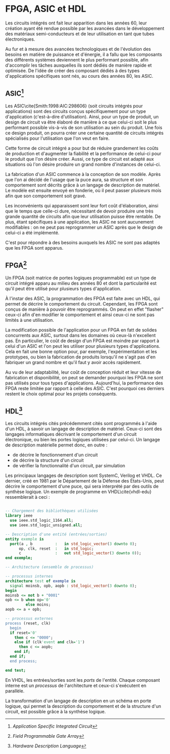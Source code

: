 # FPGA, ASIC et HDL

[^fpga]: *Field Programmable Gate Array*
[^asic]: *Application Specific Integrated Circuit*
[^hdl]: *Hardware Description Language*

Les circuits intégrés ont fait leur apparition dans les années 60, leur création ayant été rendue possible par les avancées dans le développement des matériaux semi-conducteurs et de leur utilisation en tant que tubes électroniques.

Au fur et à mesure des avancées technologiques et de l'évolution des besoins en matière de puissance et d'énergie, il a fallu que les composants des différents systèmes deviennent le plus performant possible, afin d'accomplir les tâches auxquelles ils sont dédiés de manière rapide et optimisée. De l'idée de créer des composant dédiés à des types d'applications spécifiques sont nés, au cours des années 80, les ASIC.

## ASIC[^asic]

Les ASIC\cite{Smith:1998:AIC:298606} (soit circuits intégrés pour applications) sont des circuits conçus spécifiquement pour un type d'application (c'est-à-dire d'utilisation). Ainsi, pour un type de produit, un design de circuit va être élaboré de manière à ce que celui-ci soit le plus performant possible vis-à-vis de son utilisation au sein du produit. Une fois ce design produit, on pourra créer une certaine quantité de circuits intégrés spécialisés pour l'utilisation que l'on veut en faire.

Cette forme de circuit intégré a pour but de réduire grandement les coûts de production et d'augmenter la fiabilité et la performance de celui-ci pour le produit que l'on désire créer. Aussi, ce type de circuit est adapté aux situations où l'on désire produire un grand nombre d'instances de celui-ci.

La fabrication d'un ASIC commence à la conception de son modèle. Après que l'on ai décidé de l'usage que la puce aura, sa structure et son comportement sont décrits grâce à un langage de description de matériel. Le modèle est ensuite envoyé en fonderie, où il peut passer plusieurs mois afin que son comportement soit gravé.

Les inconvénients qui apparaissent sont leur fort coût d'élaboration, ainsi que le temps que celle-ci dure, nécessitant de devoir produire une très grande quantité de circuits afin que leur utilisation puisse être rentable. De plus, étant spécifiques à une application, les ASIC ne sont aucunement modifiables : on ne peut pas reprogrammer un ASIC après que le design de celui-ci a été implémenté.


C'est pour répondre à des besoins auxquels les ASIC ne sont pas adaptés que les FPGA sont apparus.

## FPGA[^fpga]

Un FPGA (soit matrice de portes logiques programmable) est un type de circuit intégré apparu au milieu des années 80 et dont la particularité est qu'il peut être utilisé pour plusieurs types d'application.

À l'instar des ASIC, la programmation des FPGA est faite avec un HDL, qui permet de décrire le comportement du circuit. Cependant, les FPGA sont conçus de manière à pouvoir être reprogrammés. On peut en effet "flasher" ceux-ci afin d'en modifier le comportement et ainsi ceux-ci ne sont pas limités à une utilisation.

La modification possible de l'application pour un FPGA en fatt de solides concurrents aux ASIC, surtout dans les domaines où ceux-là n'excellent pas. En particulier, le coût de design d'un FPGA est moindre par rapport à celui d'un ASIC et l'on peut les utiliser pour plusieurs types d'applications. Cela en fait une bonne option pour, par exemple, l'expérimentation et les prototypes, ou bien la fabrication de produits lorsqu'il ne s'agit pas d'en fabriquer un grand nombre et qu'il faut y avoir accès rapidement.

Au vu de leur adaptabilité, leur coût de conception réduit et leur vitesse de fabrication et disponibilité, on peut se demander pourquoi les FPGA ne sont pas utilisés pour tous types d'applications. Aujourd'hui, la performance des FPGA reste limitée par rapport à celle des ASIC. C'est pourquoi ces derniers restent le choix optimal pour les projets conséquents.


## HDL[^hdl]

Les circuits intégrés cités précédemment cités sont programmés à l'aide d'un HDL, à savoir un langage de description de matériel. Ceux-ci sont des langages informatiques décrivant le comportement d'un circuit électronique, ou bien les portes logiques utilisées par celui-ci. Un langage de description matérielle permet donc, en outre :

  - de décrire le fonctionnement d'un circuit
  - de décrire la structure d'un circuit
  - de vérifier la fonctionnalité d'un circuit, par simulation

Les principaux langages de description sont SystemC, Verilog et VHDL. Ce dernier, créé en 1981 par le Département de la Défense des États-Unis, peut décrire le comportement d'une puce, qui sera interprété par des outils de synthèse logique. Un exemple de programme en VHDL\cite{vhdl-edu} ressemblerait à ceci :

```vhdl

-- Chargement des bibliothèques utilisées
library ieee
  use ieee.std_logic_1164.all;
  use ieee.std_logic_unsigned.all;

-- Description d'une entité (entrées/sorties)
entity exemple is
  port(a , b          :   in std_logic_vector(3 downto 0);
      op, clk, reset  :   in std_logic;
      c               :   out std_logic_vector(3 downto 0));
end exemple;

-- Architecture (ensemble de processus)

-- processus internes
architecture test of exemple is
  signal moinsb, opb, aopb : std_logic_vector(3 downto 0);
begin
moinsb <= not b + "0001"
opb <= b when op='0'
         else moins;
aopb <= a + opb;

-- processus externes
process (reset, clk)
  begin
  if reset='0'
    then c <= "0000";
    else if (clk'event and clk='1')
      then c <= aopb;
    end if;
  end if;
  end process;

end test;
```

En VHDL, les entrées/sorties sont les *ports* de l'entité. Chaque composant interne est un *processus* de l'architecture et ceux-ci s'exécutent en parallèle.

La transformation d'un langage de description en un schéma en porte logique, qui permet la description du comportement et de la structure d'un circuit, est possible grâce à la synthèse logique.
